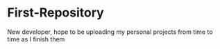 # First-Repository
New developer, hope to be uploading my personal projects from time to time as I finish them
